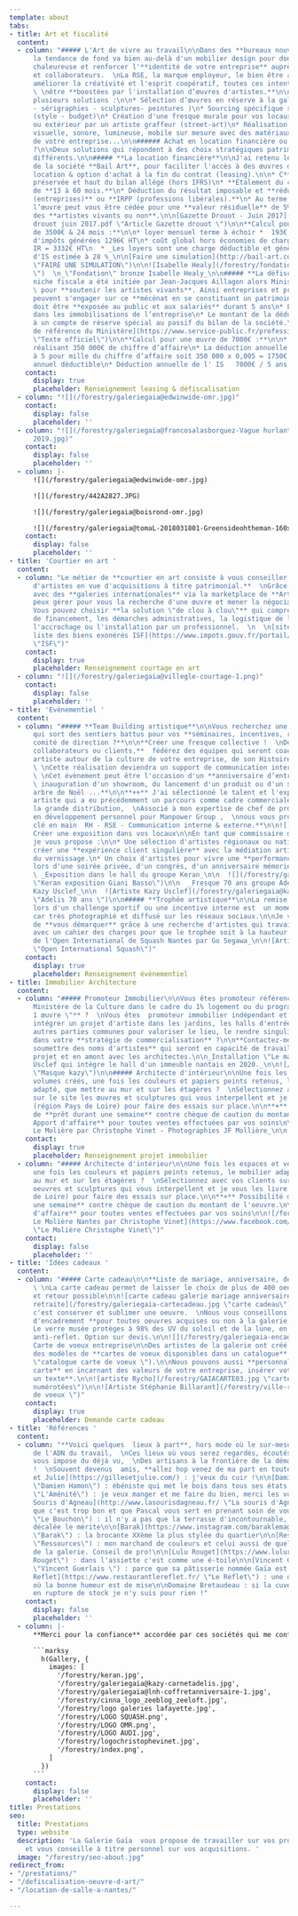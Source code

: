 ```yaml
---
template: about
tabs:
- title: Art et fiscalité
  content:
  - column: "##### L'Art de vivre au travail\n\nDans des **bureaux nouvelles générations,**
      la tendance de fond va bien au-delà d'un mobilier design pour donner une ambiance
      chaleureuse et renforcer l'**identité de votre entreprise** auprès de vos clients
      et collaborateurs.  \nLa RSE, la marque employeur, le bien être au travail pour
      améliorer la créativité et l'esprit coopératif, toutes ces intentions peuvent
      \ \nêtre **boostées par l'installation d’œuvres d'artistes.**\n\nJe vous propose
      plusieurs solutions :\n\n* Sélection d’œuvres en réserve à la galerie (photos
      - sérigraphies - sculptures- peintures )\n* Sourcing spécifique selon vos critères
      (style - budget)\n* Création d'une fresque murale pour vos locaux en intérieur
      ou extérieur par un artiste graffeur (street-art)\n* Réalisation d'une installation
      visuelle, sonore, lumineuse, mobile sur mesure avec des matériaux de recyclage
      de votre entreprise...\n\n###### Achat en location financière ou en défiscalisation
      ?\n\nDeux solutions qui répondent à des choix stratégiques patrimoniaux et fiscaux
      différents.\n\n##### **La location financière**\n\nJ'ai retenu le professionnalisme
      de la société **Bail Art**, pour faciliter l'accès à des œuvres d'art avec la
      location & option d'achat à la fin du contrat (leasing).\n\n* C**apacité d'emprunt**
      préservée et haut du bilan allégé (hors IFRS)\n* **Étalement du coût d'achat**
      de **13 à 60 mois.**\n* Déduction du résultat imposable et **réduction de l'IS
      (entreprises)** ou **IRPP (professions libérales).**\n* Au terme du contrat
      l’œuvre peut vous être cédée pour une **valeur résiduelle** de 5%.\n* Cela concerne
      des **artistes vivants ou non**.\n\n[Gazette Drouot - Juin 2017](https://galeriegaia.fr/forestry/Gazette
      drouot juin 2017.pdf \"Article Gazette drouot \")\n\n**Calcul pour une œuvre
      de 3500€ & 24 mois :**\n\n* loyer mensuel terme à échoir *  193€ HT\n* économies
      d'impôts générées 1296€ HT\n* coût global hors économies de charges sociales,
      IR = 3332€ HT\n  * _Les loyers sont une charge déductible et génèrent une économie
      d'IS estimée à 28 %_\n\n[Faire une simulation](http://bail-art.com/le-leasing/
      \"FAIRE UNE SIMULATION\")\n\n![Isabelle Healy](/forestry/fondation.jpg \"Sculpture
      \")  \n_\"Fondation\" bronze Isabelle Healy_\n\n##### **La défiscalisation**\n\nCette
      niche fiscale a été initiée par Jean-Jacques Aillagon alors Ministre de la Culture
      \ pour **soutenir les artistes vivants**. Ainsi entreprises et professions libérales
      peuvent s'engager sur ce **mécénat en se constituant un patrimoine.**\n\n* L’œuvre
      doit être **exposée au public et aux salariés** durant 5 ans\n* L’œuvre figure
      dans les immobilisations de l’entreprise\n* Le montant de la déduction est inscrit
      à un compte de réserve spécial au passif du bilan de la société.\n\n  [Texte
      de référence du Ministère](https://www.service-public.fr/professionnels-entreprises/vosdroits/F32914
      \"Texte officiel\")\n\n**Calcul pour une œuvre de 7000€ :**\n\n* Une entreprise
      réalisant 350 000€ de chiffre d’affaire\n* La déduction annuelle est plafonnée
      à 5 pour mille du chiffre d’affaire soit 350 000 x 0,005 = 1750€ de plafond
      annuel déductible\n* Déduction annuelle de l' IS   7000€ / 5 ans = 1400€\n\n![](/forestry/galeriegaia@boisrond-omr.jpg)"
    contact:
      display: true
      placeholder: Renseignement leasing & défiscalisation
  - column: "![](/forestry/galeriegaia@edwinwide-omr.jpg)"
    contact:
      display: false
      placeholder: ''
  - column: "![](/forestry/galeriegaia@francosalasborquez-Vague hurlante-130 x 81
      2019.jpg)"
    contact:
      display: false
      placeholder: ''
  - column: |-
      ![](/forestry/galeriegaia@edwinwide-omr.jpg)

      ![](/forestry/442A2827.JPG)

      ![](/forestry/galeriegaia@boisrond-omr.jpg)

      ![](/forestry/galeriegaia@tomaL-2018031801-Greensideohtheman-160x121cm-ES.jpg)
    contact:
      display: false
      placeholder: ''
- title: 'Courtier en art '
  content:
  - column: "Le métier de **courtier en art consiste à vous conseiller sur une sélection
      d'artistes en vue d'acquisitions à titre patrimonial.**  \nGrâce à des contacts
      avec des **galeries internationales** via la marketplace de **Artprice**, je
      peux gérer pour vous la recherche d'une œuvre et mener la négociation.  \n  \n\\++
      Vous pouvez choisir **la solution \"de clou à clou\"** qui comprend le dossier
      de financement, les démarches administratives, la logistique de livraison et
      l'accrochage ou l'installation par un professionnel.  \n  \n[site info.gouv
      liste des biens exonérés ISF](https://www.impots.gouv.fr/portail/particulier/patrimoine-taxable-lisf
      \"ISF\")"
    contact:
      display: true
      placeholder: Renseignement courtage en art
  - column: "![](/forestry/galeriegaia@villegle-courtage-1.png)"
    contact:
      display: false
      placeholder: ''
- title: 'Evènementiel '
  content:
  - column: "##### **Team Building artistique**\n\nVous recherchez une idée originale,
      qui sort des sentiers battus pour vos **séminaires, incentives, réunions de
      comité de direction ?**\n\n**Créer une fresque collective !  \nDe 10 à 1000
      collaborateurs ou clients,**  fédérez des équipes qui seront coachées par une
      artiste autour de la culture de votre entreprise, de son Histoire, de ses  valeurs.
      \ \nCette réalisation deviendra un support de communication interne et externe.
      \ \nCet évènement peut être l'occasion d'un **anniversaire d’entreprise, d'une
      \ inauguration d'un showroom, du lancement d'un produit ou d'un service, d'un
      arbre de Noël ...**\n\n**++** J'ai sélectionné le talent et l'expérience d'une
      artiste qui a eu précédemment un parcours comme cadre commerciale dans dans
      la grande distribution,  \nAssocié à mon expertise de chef de projet et de formateur
      en développement personnel pour Manpower Group ,  \nnous vous proposons un **projet
      clé en main  RH - RSE - Communication interne & externe.**\n\n![](/forestry/galeriegaia@nathalieperie-teambuilding.jpg)\n\n![](/forestry/galeriegaia@nathalieperie-fresqueRSE.jpg)\n\n#####
      Créer une exposition dans vos locaux\n\nEn tant que commissaire d'exposition
      je vous propose :\n\n* Une sélection d'artistes régionaux ou nationaux  pour
      créer une **expérience client singulière** avec la médiation artistique lors
      du vernissage.\n* Un choix d'artistes pour vivre une **performance en live**
      lors d'une soirée privée, d'un congrès, d'un anniversaire mémoriel.  \n    \n
      \ _Exposition dans le hall du groupe Keran_\n\n  ![](/forestry/galeriegaia@keran@basso.jpg
      \"Keran exposition Giani Basso\")\n\n  _Fresque 70 ans groupe Adélis - Artiste
      Kazy Usclef_\n\n  ![Artiste Kazy Usclef](/forestry/galeriegaia@kazy-adelis.JPG
      \"Adelis 70 ans \")\n\n##### **Trophée artistique**\n\nLa remise d'un trophée
      lors d'un challenge sportif ou une incentive interne est  un moment singulier
      car très photographié et diffusé sur les réseaux sociaux.\n\nJe vous propose
      de **vous démarquer** grâce à une recherche d'artistes qui travaillent sur commande,
      avec un cahier des charges pour que le trophée soit à la hauteur de votre évènement.\n\n_Trophée
      de l'Open International de Squash Nantes par Go Segawa_\n\n![Artiste Go Segawa](/forestry/galeriegaia@opensquash2018.jpg
      \"Open International Squash\")"
    contact:
      display: true
      placeholder: Renseignement évènementiel
- title: Immobilier Architecture
  content:
  - column: "##### Promoteur Immobilier\n\nVous êtes promoteur référencé auprès du
      Ministère de la Culture dans le cadre du 1% logement ou du programme **\"1 immeuble
      1 œuvre \"** ?  \nVous êtes  promoteur immobilier indépendant et vous souhaitez
      intégrer un projet d'artiste dans les jardins, les halls d'entrée ou toutes
      autres parties communes pour valoriser le lieu, le rendre singulier et attractif
      dans votre **stratégie de commercialisation** ?\n\n**Contactez-moi pour vous
      soumettre des noms d'artistes** qui seront en capacité de travailler en mode
      projet et en amont avec les architectes.\n\n_Installation \"Le masque\" de Kazy
      Usclef qui intègre le hall d'un immeuble nantais en 2020._\n\n![/forestry/masque.jpg](https://app.forestry.io/sites/rvlyohao9wjrjw/body-media//forestry/masque.jpg
      \"Masque kazy\")\n\n##### Architecte d'intérieur\n\nUne fois les espaces et
      volumes créés, une fois les couleurs et papiers peints retenus, le mobilier
      adapté, que mettre au mur et sur les étagères ?  \nSélectionnez avec vos clients
      sur le site les œuvres et sculptures qui vous interpellent et je vous les livre
      (région Pays de Loire) pour faire des essais sur place.\n\n**+** Possibilité
      de **prêt durant une semaine** contre chèque de caution du montant de l’œuvre.\n\n**++
      Apport d'affaire** pour toutes ventes effectuées par vos soins\n\n_Brasserie
      Le Molière par Christophe Vinet - Photographies JF Mollière_\n\n![/forestry/galeriegaia@brasserielemoliere@jeanfrancoismoliere.jpg](https://app.forestry.io/sites/rvlyohao9wjrjw/body-media//forestry/galeriegaia@brasserielemoliere@jeanfrancoismoliere.jpg)"
    contact:
      display: true
      placeholder: Renseignement projet immobilier
  - column: "##### Architecte d'intérieur\n\nUne fois les espaces et volumes créés,
      une fois les couleurs et papiers peints retenus, le mobilier adapté, que mettre
      au mur et sur les étagères ?  \nSélectionnez avec vos clients sur le site les
      oeuvres et sculptures qui vous interpellent et je vous les livre (région Pays
      de Loire) pour faire des essais sur place.\n\n**+** Possibilité de **prêt durant
      une semaine** contre chèque de caution du montant de l'oeuvre.\n\n**++ Apport
      d'affaire** pour toutes ventes effectuées par vos soins\n\n![/forestry/galeriegaia@brasserielemoliere@jeanfrancoismoliere.jpg](https://app.forestry.io/sites/rvlyohao9wjrjw/body-media//forestry/galeriegaia@brasserielemoliere@jeanfrancoismoliere.jpg)\n\n[Brasserie
      Le Molière Nantes par Christophe Vinet](https://www.facebook.com/pg/Christophe-Vinet-102063224512436/community/
      \"Le Molière Christophe Vinet\")"
    contact:
      display: false
      placeholder: ''
- title: 'Idées cadeaux '
  content:
  - column: "##### Carte cadeau\n\n**Liste de mariage, anniversaire, départ à la retraite**
      \ \nLa carte cadeau permet de laisser le choix de plus de 400 oeuvres  \nÉchange
      et retour possible\n\n![carte cadeau galerie mariage anniversaire départ à la
      retraite](/forestry/galeriegaia-cartecadeau.jpg \"carte cadeau\")\n\n##### Encadrement\n\nEncadrer
      c'est conserver et sublimer une oeuvre.  \nNous vous conseillons avec mon atelier
      d'encadrement **pour toutes oeuvres acquises ou non à la galerie.**\n\n**++**
      Le verre musée protèges à 98% des UV du soleil et de la lune, en plus il est
      anti-reflet. Option sur devis.\n\n![](/forestry/galeriegaia-encadrement.jpg)\n\n#####
      Carte de voeux entreprise\n\nDes artistes de la galerie ont créé à ma demande
      des modèles de **cartes de voeux disponibles dans un catalogue** [sur demande](galeriegaia@orange.fr
      \"catalogue carte de voeux \").\n\nNous pouvons aussi **personnaliser votre
      carte** en incarnant des valeurs de votre entreprise, insérer votre **logo et
      un texte**.\n\n![artiste Rycho](/forestry/GAIACARTE03.jpg \"carte de voeux signées
      numérotées\")\n\n![Artiste Stéphanie Billarant](/forestry/ville-revee.jpg \"carte
      de voeux \")"
    contact:
      display: true
      placeholder: Demande carte cadeau
- title: 'Références '
  content:
  - column: "**Voici quelques  lieux à part**, hors mode où le sur-mesure fait partie
      de l'ADN du travail,  \nCes lieux où vous serez regardés, écoutés sans qu'on
      vous impose du déjà vu,  \nDes artisans à la frontière de la démarche artistique
      !  \nSouvent devenus  amis, **allez hop venez de ma part en toute légèreté**\n\n[Gilles
      et Julie](https://gillesetjulie.com/) : j'veux du cuir !\n\n[Damien Hamon](https://daha.fr/
      \"Damien Hamon\") : ébéniste qui met le bois dans tous ses états !\n\n[L'Aménité](https://www.lamenite-restaurant-nantes.com/
      \"L'Aménité\") : je veux manger et me faire du bien, merci les voisins\n\n[La
      Souris d'Agneau](http://www.lasourisdagneau.fr/ \"La souris d'Agneau\") : parce
      que c'est trop bon et que Pascal vous sert en prenant soin de vous\n\n[Le Bouchon](https://www.le-bouchon-nantes.com/
      \"Le Bouchon\") : il n'y a pas que la terrasse d'incontournable, toute l'équipe
      décalée le mérite\n\n[Barak](https://www.instagram.com/baraklemagasin/?hl=fr
      \"Barak\") : la brocante XXème la plus stylée du quartier\n\n[Ressources](https://ressource-peintures.com/
      \"Ressources\") : mon marchand de couleurs et celui aussi de quelques artistes
      de la galerie. Conseil de pro!\n\n[Lulu Rouget](https://www.lulurouget.fr/ \"Lulu
      Rouget\") : dans l'assiette c'est comme une é-toile\n\n[Vincent Guerlais](https://www.vincentguerlais.com/
      \"Vincent Guerlais \") : parce que sa pâtisserie nommée Gaïa est juste un délice\n\n[Le
      Reflet](https://www.restaurantlereflet.fr/ \"Le Reflet\") : une délicieuse cuisine
      où la bonne humeur est de mise\n\nDomaine Bretaudeau : si la cuvée Gaïa est
      en rupture de stock je n'y suis pour rien !"
    contact:
      display: false
      placeholder: ''
  - column: |-
      **Merci pour la confiance** accordée par ces sociétés qui me confient des projets riches en défis et émotions artistiques.

      ```marksy
        h(Gallery, {
          images: [
            '/forestry/keran.jpg',
            '/forestry/galeriegaia@kazy-carnetadelis.jpg',
            '/forestry/galeriegaia@lnh-coffretanniversaire-1.jpg',
            '/forestry/cinna_logo_zeeblog_zeeloft.jpg',
            '/forestry/logo galeries lafayette.jpg',
            '/forestry/LOGO SQUASH.png',
            '/forestry/LOGO OMR.png',
            '/forestry/LOGO AUDI.jpg',
            '/forestry/logochristophevinet.jpg',
            '/forestry/index.png',
          ]
        })
      ```
    contact:
      display: false
      placeholder: ''
title: Prestations
seo:
  title: Prestations
  type: website
  description: 'La Galerie Gaïa  vous propose de travailler sur vos projets professionnels
    et vous conseille à titre personnel sur vos acquisitions. '
  image: "/forestry/seo-about.jpg"
redirect_from:
- "/prestations/"
- "/defiscalisation-oeuvre-d-art/"
- "/location-de-salle-a-nantes/"

---
```

